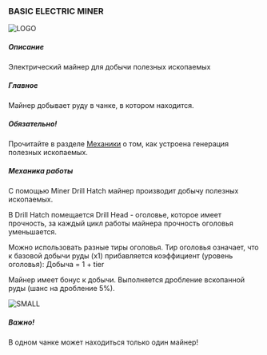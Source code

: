 ### BASIC ELECTRIC MINER

![LOGO](https://cdn.discordapp.com/attachments/916393114166525974/927976409127862402/BASIC_MINER.png)

##### Описание

Электрический майнер для добычи полезных ископаемых

##### Главное

Майнер добывает руду в чанке, в котором находится.

##### Обязательно!

Прочитайте в разделе [Механики](/wiki/mechanics#oregeneration) о том, как устроена генерация полезных ископаемых.

##### Механика работы

С помощью Miner Drill Hatch майнер производит добычу полезных ископаемых.

В Drill Hatch помещается Drill Head - оголовье, которое имеет прочность, за каждый цикл работы майнера прочность оголовья уменьшается.

Можно использовать разные тиры оголовья. Тир оголовья означает, что к базовой добычи руды (x1) прибавляется коэффициент (уровень оголовья): Добыча = 1 + tier


Майнер имеет бонус к добычи. Выполняется дробление вскопанной руды (шанс на дробление 5%).

![SMALL](https://cdn.discordapp.com/attachments/916393114166525974/927973613922037770/unknown.png)

##### Важно!

В одном чанке может находиться только один майнер!
